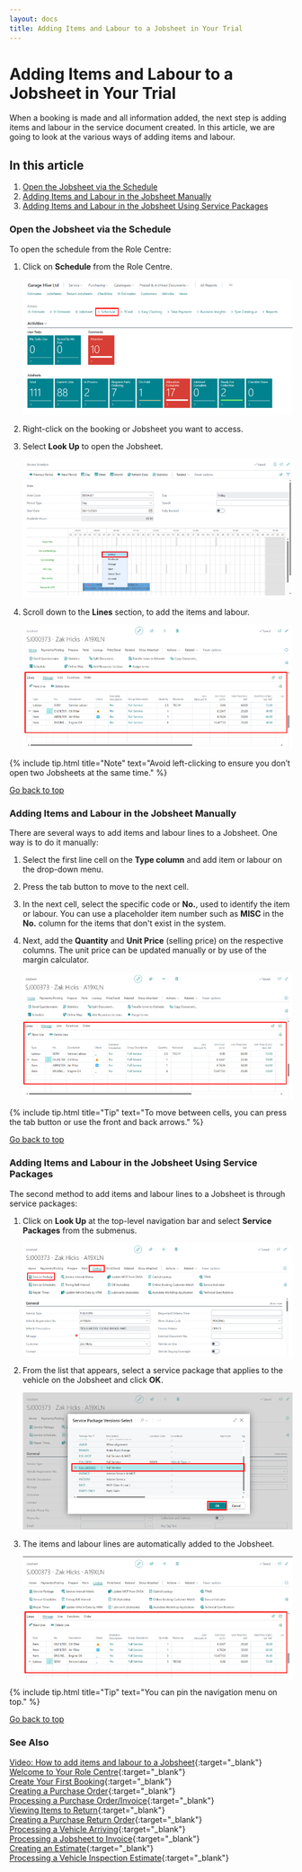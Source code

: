 ```yaml
---
layout: docs
title: Adding Items and Labour to a Jobsheet in Your Trial
---
```


<a name="top"></a>

# Adding Items and Labour to a Jobsheet in Your Trial

When a booking is made and all information added, the next step is adding items and labour in the service document created. In this article, we are going to look at the various ways of adding items and labour.

## In this article

1. [Open the Jobsheet via the Schedule](#open-the-jobsheet-via-the-schedule)
2. [Adding Items and Labour in the Jobsheet Manually](#adding-items-and-labour-in-the-jobsheet-manually)
3. [Adding Items and Labour in the Jobsheet Using Service Packages](#adding-items-and-labour-in-the-jobsheet-using-service-packages)

### Open the Jobsheet via the Schedule
To open the schedule from the Role Centre:
1. Click on **Schedule** from the Role Centre.

   ![](media/garagehive-trial-adding-items-and-labour-to-a-jobsheet1.png)

2. Right-click on the booking or Jobsheet you want to access. 
3. Select **Look Up** to open the Jobsheet.

   ![](media/garagehive-trial-adding-items-and-labour-to-a-jobsheet2.png)

4. Scroll down to the **Lines** section, to add the items and labour.

   ![](media/garagehive-trial-adding-items-and-labour-to-a-jobsheet3.png)

{% include tip.html title="Note" text="Avoid left-clicking to ensure you don’t open two Jobsheets at the same time." %}


[Go back to top](#top)

### Adding Items and Labour in the Jobsheet Manually
There are several ways to add items and labour lines to a Jobsheet. One way is to do it manually:
1. Select the first line cell on the **Type column** and add item or labour on the drop-down menu.
2. Press the tab button to move to the next cell. 
3. In the next cell, select the specific code or **No.**, used to identify the item or labour. You can use a placeholder item number such as **MISC** in the **No.** column for the items that don't exist in the system.
4. Next, add the **Quantity** and **Unit Price** (selling price) on the respective columns. The unit price can be updated manually or by use of the margin calculator.  

   ![](media/garagehive-trial-adding-items-and-labour-to-a-jobsheet4.png)

{% include tip.html title="Tip" text="To move between cells, you can press the tab button or use the front and back arrows." %} 


[Go back to top](#top)

### Adding Items and Labour in the Jobsheet Using Service Packages
The second method to add items and labour lines to a Jobsheet is through service packages:
1. Click on **Look Up** at the top-level navigation bar and select **Service Packages** from the submenus.

   ![](media/garagehive-trial-adding-items-and-labour-to-a-jobsheet5.png)

2. From the list that appears, select a service package that applies to the vehicle on the Jobsheet and click **OK**.

   ![](media/garagehive-trial-adding-items-and-labour-to-a-jobsheet6.png)

3. The items and labour lines are automatically added to the Jobsheet.

   ![](media/garagehive-trial-adding-items-and-labour-to-a-jobsheet7.png)

{% include tip.html title="Tip" text="You can pin the navigation menu on top." %}


[Go back to top](#top)

### **See Also**

[Video: How to add items and labour to a Jobsheet](https://www.youtube.com/watch?v=ABnKqYB4f3A){:target="_blank"} \
[Welcome to Your Role Centre](garagehive-trial-welcome-to-the-role-centre.html){:target="_blank"} \
[Create Your First Booking](garagehive-trial-creating-your-first-booking.html){:target="_blank"} \
[Creating a Purchase Order](garagehive-trial-creating-a-purchase-order.html){:target="_blank"} \
[Processing a Purchase Order/Invoice](garagehive-trial-processing-a-purchase-order.html){:target="_blank"} \
[Viewing Items to Return](garagehive-trial-viewing-items-to-return.html){:target="_blank"} \
[Creating a Purchase Return Order](garagehive-trial-creating-a-purchase-return-order.html){:target="_blank"} \
[Processing a Vehicle Arriving](garagehive-trial-processing-a-vehicle-arriving.html){:target="_blank"} \
[Processing a Jobsheet to Invoice](garagehive-trial-processing-a-jobsheet-to-invoice.html){:target="_blank"} \
[Creating an Estimate](garagehive-trial-creating-an-estimate.html){:target="_blank"} \
[Processing a Vehicle Inspection Estimate](garagehive-trial-processing-a-vehicle-inspection-estimate.html){:target="_blank"}